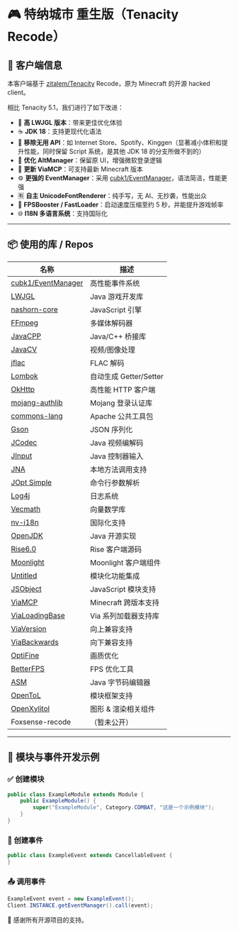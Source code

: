 # 🎮 特纳城市 重生版（Tenacity Recode）

## 🧩 客户端信息

本客户端基于 [zitalem/Tenacity](https://github.com/zitalem/Tenacity) Recode，原为 Minecraft 的开源 hacked client。

相比 Tenacity 5.1，我们进行了如下改进：

- 🔧 **高 LWJGL 版本**：带来更佳优化体验
- ☕ **JDK 18**：支持更现代化语法
- 🧹 **移除无用 API**：如 Internet Store、Spotify、Kinggen（显著减小体积和提升性能，同时保留 Script 系统，是其他 JDK 18 的分支所做不到的）
- 👤 **优化 AltManager**：保留原 UI，增强微软登录逻辑
- 🔁 **更新 ViaMCP**：可支持最新 Minecraft 版本
- ⚙️ **更强的 EventManager**：采用 [cubk1/EventManager](https://github.com/cubk1/EventManager)，语法简洁，性能更强
- 🈶 **自主 UnicodeFontRenderer**：纯手写，无 AI、无抄袭，性能出众
- 🚀 **FPSBooster / FastLoader**：启动速度压缩至约 5 秒，并能提升游戏帧率
- 🌐 **I18N 多语言系统**：支持国际化

---

## 📦 使用的库 / Repos

| 名称 | 描述 |
|------|------|
| [cubk1/EventManager](https://github.com/cubk1/EventManager) | 高性能事件系统 |
| [LWJGL](https://github.com/LWJGL/lwjgl3) | Java 游戏开发库 |
| [nashorn-core](https://github.com/OpenJDK/nashorn) | JavaScript 引擎 |
| [FFmpeg](https://github.com/FFmpeg/FFmpeg) | 多媒体解码器 |
| [JavaCPP](https://github.com/bytedeco/javacpp) | Java/C++ 桥接库 |
| [JavaCV](https://github.com/bytedeco/javacv) | 视频/图像处理 |
| [jflac](https://github.com/jflac-player/jflac) | FLAC 解码 |
| [Lombok](https://github.com/projectlombok/lombok) | 自动生成 Getter/Setter |
| [OkHttp](https://github.com/square/okhttp) | 高性能 HTTP 客户端 |
| [mojang-authlib](https://github.com/Mojang/authlib) | Mojang 登录认证库 |
| [commons-lang](https://github.com/apache/commons-lang) | Apache 公共工具包 |
| [Gson](https://github.com/google/gson) | JSON 序列化 |
| [JCodec](https://github.com/jcodec/jcodec) | Java 视频编解码 |
| [JInput](https://github.com/jinput/jinput) | Java 控制器输入 |
| [JNA](https://github.com/java-native-access/jna) | 本地方法调用支持 |
| [JOpt Simple](https://github.com/jopt-simple/jopt-simple) | 命令行参数解析 |
| [Log4j](https://github.com/apache/log4j) | 日志系统 |
| [Vecmath](https://github.com/notaz/vecmath) | 向量数学库 |
| [nv-i18n](https://github.com/NVlabs/nv-i18n) | 国际化支持 |
| [OpenJDK](https://github.com/openjdk/jdk) | Java 开源实现 |
| [Rise6.0](https://github.com/ZeathDev/Rise6.0-Src) | Rise 客户端源码 |
| [Moonlight](https://github.com/randomguy3725/MoonLight) | Moonlight 客户端组件 |
| [Untitled](https://github.com/ChengF3ng233/Untitled) | 模块化功能集成 |
| [JSObject](https://github.com/holoisme/Fox) | JavaScript 模块支持 |
| [ViaMCP](https://github.com/CloudburstMC/ViaMCP) | Minecraft 跨版本支持 |
| [ViaLoadingBase](https://github.com/Viaversion/maven) | Via 系列加载器支持库 |
| [ViaVersion](https://github.com/ViaVersion/ViaVersion) | 向上兼容支持 |
| [ViaBackwards](https://github.com/ViaBackwards/ViaBackwards) | 向下兼容支持 |
| [OptiFine](https://github.com/sp614x/optifine) | 画质优化 |
| [BetterFPS](https://github.com/mezz/BetterFps) | FPS 优化工具 |
| [ASM](https://github.com/ow2/asm) | Java 字节码编辑器 |
| [OpenToL](https://github.com/kubik-hackathon/cubik-hackathon) | 模块框架支持 |
| [OpenXylitol](https://github.com/talting/OpenXylitol) | 图形 & 渲染相关组件 |
| Foxsense-recode | （暂未公开） |

---

## 🧱 模块与事件开发示例

### ✅ 创建模块

```java
public class ExampleModule extends Module {
    public ExampleModule() {
        super("ExampleModule", Category.COMBAT, "这是一个示例模块");
    }
}
```
### 📣 创建事件
```java
public class ExampleEvent extends CancellableEvent {
}
```
### 📤 调用事件
```java
ExampleEvent event = new ExampleEvent();
Client.INSTANCE.getEventManager().call(event);
```
🎉 感谢所有开源项目的支持。